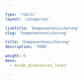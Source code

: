 ```yaml
---

type: 'rubric'
layout: 'categories'

linkTitle: 'Komponentensicherung'
slug: 'komponentensicherung'

title: 'Komponentensicherung'
description: 'TODO'

weight: 6
menu:
  - aside_accessories_locks

---
```

